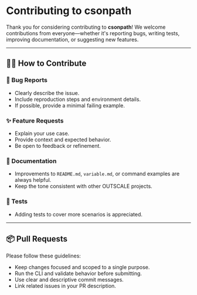 # Contributing to csonpath

Thank you for considering contributing to **csonpath**!
We welcome contributions from everyone—whether it's reporting bugs, writing tests, improving documentation, or suggesting new features.

---

## 🧑‍💻 How to Contribute

### 🐛 Bug Reports

- Clearly describe the issue.
- Include reproduction steps and environment details.
- If possible, provide a minimal failing example.

### ✨ Feature Requests

- Explain your use case.
- Provide context and expected behavior.
- Be open to feedback or refinement.

### 📘 Documentation

- Improvements to `README.md`, `variable.md`, or command examples are always helpful.
- Keep the tone consistent with other OUTSCALE projects.

### 🧪 Tests

- Adding tests to cover more scenarios is appreciated.

---

## 📦 Pull Requests

Please follow these guidelines:

- Keep changes focused and scoped to a single purpose.
- Run the CLI and validate behavior before submitting.
- Use clear and descriptive commit messages.
- Link related issues in your PR description.
